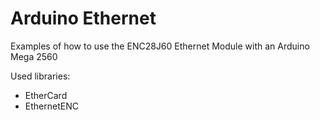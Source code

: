 # Arduino Ethernet

Examples of how to use the ENC28J60 Ethernet Module with an Arduino Mega 2560

Used libraries:

- EtherCard
- EthernetENC
